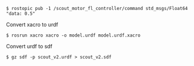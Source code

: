 ```
$ rostopic pub -1 /scout_motor_fl_controller/command std_msgs/Float64 "data: 0.5"
```

Convert xacro to urdf

```
$ rosrun xacro xacro -o model.urdf model.urdf.xacro
```

Convert urdf to sdf

```
$ gz sdf -p scout_v2.urdf > scout_v2.sdf
```